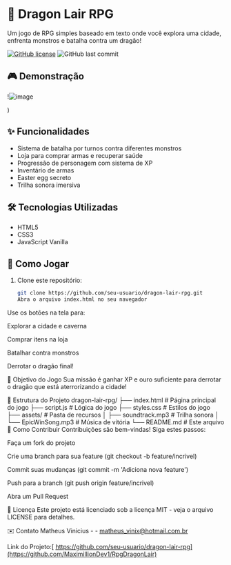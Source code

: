 # 🐉 Dragon Lair RPG

Um jogo de RPG simples baseado em texto onde você explora uma cidade, enfrenta monstros e batalha contra um dragão!

[![GitHub license](https://img.shields.io/github/license/seu-usuario/dragon-lair-rpg)](https://github.com/seu-usuario/dragon-lair-rpg/blob/main/LICENSE)
![GitHub last commit](https://img.shields.io/github/last-commit/seu-usuario/dragon-lair-rpg)

## 🎮 Demonstração

!![image](https://github.com/user-attachments/assets/9ee85b1e-5372-4d38-8232-bef90df39a4d)

)  


## ✨ Funcionalidades

- Sistema de batalha por turnos contra diferentes monstros
- Loja para comprar armas e recuperar saúde
- Progressão de personagem com sistema de XP
- Inventário de armas
- Easter egg secreto
- Trilha sonora imersiva

## 🛠️ Tecnologias Utilizadas

- HTML5
- CSS3
- JavaScript Vanilla

## 🚀 Como Jogar

1. Clone este repositório:
   ```bash
   git clone https://github.com/seu-usuario/dragon-lair-rpg.git
   Abra o arquivo index.html no seu navegador

Use os botões na tela para:

Explorar a cidade e caverna

Comprar itens na loja

Batalhar contra monstros

Derrotar o dragão final!

🎯 Objetivo do Jogo
Sua missão é ganhar XP e ouro suficiente para derrotar o dragão que está aterrorizando a cidade!

📂 Estrutura do Projeto
dragon-lair-rpg/
├── index.html         # Página principal do jogo
├── script.js          # Lógica do jogo
├── styles.css         # Estilos do jogo
├── assets/            # Pasta de recursos
│   ├── soundtrack.mp3 # Trilha sonora
│   └── EpicWinSong.mp3 # Música de vitória
└── README.md          # Este arquivo
🤝 Como Contribuir
Contribuições são bem-vindas! Siga estes passos:

Faça um fork do projeto

Crie uma branch para sua feature (git checkout -b feature/incrivel)

Commit suas mudanças (git commit -m 'Adiciona nova feature')

Push para a branch (git push origin feature/incrivel)

Abra um Pull Request

📜 Licença
Este projeto está licenciado sob a licença MIT - veja o arquivo LICENSE para detalhes.

✉️ Contato
Matheus Vinicius - - matheus_vinix@hotmail.com.br

Link do Projeto:[ https://github.com/seu-usuario/dragon-lair-rpg](https://github.com/MaximillionDev1/RpgDragonLair)
